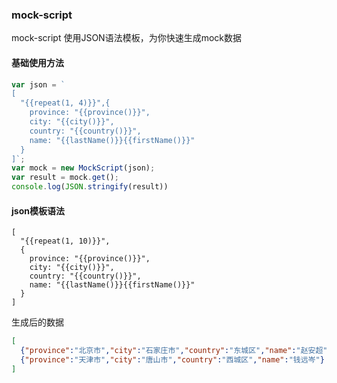 ### mock-script

mock-script 使用JSON语法模板，为你快速生成mock数据

#### 基础使用方法

```javascript
var json = `
[
  "{{repeat(1, 4)}}",{
    province: "{{province()}}",
    city: "{{city()}}",
    country: "{{country()}}",
    name: "{{lastName()}}{{firstName()}}"
  }
]`;
var mock = new MockScript(json);
var result = mock.get();
console.log(JSON.stringify(result))
```

#### json模板语法

```
[
  "{{repeat(1, 10)}}",
  {
    province: "{{province()}}",
    city: "{{city()}}",
    country: "{{country()}}",
    name: "{{lastName()}}{{firstName()}}"
  }
]
```

生成后的数据

```json
[
  {"province":"北京市","city":"石家庄市","country":"东城区","name":"赵安超"},
  {"province":"天津市","city":"唐山市","country":"西城区","name":"钱远岑"}
]
```
